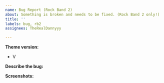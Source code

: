 ```yaml
---
name: Bug Report (Rock Band 2)
about: Something is broken and needs to be fixed. (Rock Band 2 only!)
title: ''
labels: bug, rb2
assignees: TheRealDannyyy

---
```


**Theme version:**
 - V

**Describe the bug:**


**Screenshots:**
